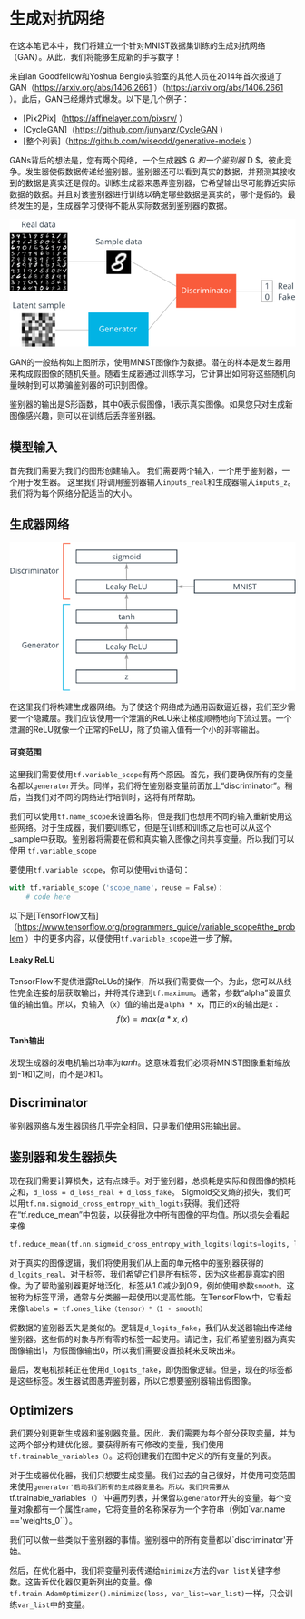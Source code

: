  

# 生成对抗网络

在这本笔记本中，我们将建立一个针对MNIST数据集训练的生成对抗网络（GAN）。从此，我们将能够生成新的手写数字！

来自Ian Goodfellow和Yoshua Bengio实验室的其他人员在2014年首次报道了GAN（https://arxiv.org/abs/1406.2661 ）（https://arxiv.org/abs/1406.2661 ）。此后，GAN已经爆炸式爆发。以下是几个例子：

* [Pix2Pix]（https://affinelayer.com/pixsrv/ ）
* [CycleGAN]（https://github.com/junyanz/CycleGAN ）
* [整个列表]（https://github.com/wiseodd/generative-models ）

GANs背后的想法是，您有两个网络，一个生成器$ G $和一个鉴别器$ D $，彼此竞争。发生器使假数据传递给鉴别器。鉴别器还可以看到真实的数据，并预测其接收到的数据是真实还是假的。训练生成器来愚弄鉴别器，它希望输出尽可能靠近实际数据的数据。并且对该鉴别器进行训练以确定哪些数据是真实的，哪个是假的。最终发生的是，生成器学习使得不能从实际数据到鉴别器的数据。

![GAN diagram](assets/gan_diagram.png)

GAN的一般结构如上图所示，使用MNIST图像作为数据。潜在的样本是发生器用来构成假图像的随机矢量。随着生成器通过训练学习，它计算出如何将这些随机向量映射到可以欺骗鉴别器的可识别图像。

鉴别器的输出是S形函数，其中0表示假图像，1表示真实图像。如果您只对生成新图像感兴趣，则可以在训练后丢弃鉴别器。 

## 模型输入

首先我们需要为我们的图形创建输入。 我们需要两个输入，一个用于鉴别器，一个用于发生器。 这里我们将调用鉴别器输入`inputs_real`和生成器输入`inputs_z`。 我们将为每个网络分配适当的大小。

## 生成器网络

![GAN Network](assets/gan_network.png)

在这里我们将构建生成器网络。为了使这个网络成为通用函数逼近器，我们至少需要一个隐藏层。我们应该使用一个泄漏的ReLU来让梯度顺畅地向下流过层。一个泄漏的ReLU就像一个正常的ReLU，除了负输入值有一个小的非零输出。

#### 可变范围
这里我们需要使用`tf.variable_scope`有两个原因。首先，我们要确保所有的变量名都以`generator`开头。同样，我们将在鉴别器变量前面加上“discriminator”。稍后，当我们对不同的网络进行培训时，这将有所帮助。

我们可以使用`tf.name_scope`来设置名称，但是我们也想用不同的输入重新使用这些网络。对于生成器，我们要训练它，但是在训练和训练之后也可以从这个_sample中获取。鉴别器将需要在假和真实输入图像之间共享变量。所以我们可以使用 `tf.variable_scope`

要使用`tf.variable_scope`，你可以使用`with`语句：
```python
with tf.variable_scope（'scope_name'，reuse = False）：
    # code here
```

以下是[TensorFlow文档]（https://www.tensorflow.org/programmers_guide/variable_scope#the_problem ）中的更多内容，以便使用`tf.variable_scope`进一步了解。

#### Leaky ReLU
TensorFlow不提供泄露ReLUs的操作，所以我们需要做一个。为此，您可以从线性完全连接的层获取输出，并将其传递到`tf.maximum`。通常，参数“alpha”设置负值的输出值。所以，负输入（`x`）值的输出是`alpha * x`，而正的`x`的输出是`x`：
$$
f(x) = max(\alpha * x, x)
$$

####  Tanh输出
发现生成器的发电机输出功率为$tanh$。这意味着我们必须将MNIST图像重新缩放到-1和1之间，而不是0和1。


## Discriminator

鉴别器网络与发生器网络几乎完全相同，只是我们使用S形输出层。


## 鉴别器和发生器损失

现在我们需要计算损失，这有点棘手。对于鉴别器，总损耗是实际和假图像的损耗之和，`d_loss = d_loss_real + d_loss_fake`。 Sigmoid交叉熵的损失，我们可以用`tf.nn.sigmoid_cross_entropy_with_logits`获得。我们还将在“tf.reduce_mean”中包装，以获得批次中所有图像的平均值。所以损失会看起来像

```python
tf.reduce_mean(tf.nn.sigmoid_cross_entropy_with_logits(logits=logits, labels=labels))
```

对于真实的图像逻辑，我们将使用我们从上面的单元格中的鉴别器获得的`d_logits_real`。对于标签，我们希望它们是所有标签，因为这些都是真实的图像。为了帮助鉴别器更好地泛化，标签从1.0减少到0.9，例如使用参数`smooth`。这被称为标签平滑，通常与分类器一起使用以提高性能。在TensorFlow中，它看起来像`labels = tf.ones_like（tensor）*（1 - smooth）`

假数据的鉴别器丢失是类似的。逻辑是`d_logits_fake`，我们从发送器输出传递给鉴别器。这些假的对象与所有零的标签一起使用。请记住，我们希望鉴别器为真实图像输出1，为假图像输出0，所以我们需要设置损耗来反映出来。

最后，发电机损耗正在使用`d_logits_fake`，即伪图像逻辑。但是，现在的标签都是这些标签。发生器试图愚弄鉴别器，所以它想要鉴别器输出假图像。



## Optimizers

我们要分别更新生成器和鉴别器变量。因此，我们需要为每个部分获取变量，并为这两个部分构建优化器。要获得所有可修改的变量，我们使用`tf.trainable_variables（）`。这将创建我们在图中定义的所有变量的列表。

对于生成器优化器，我们只想要生成变量。我们过去的自己很好，并使用可变范围来使用`generator'启动我们所有的生成器变量名。所以，我们只需要从`tf.trainable_variables（）'中遍历列表，并保留以`generator`开头的变量。每个变量对象都有一个属性`name`，它将变量的名称保存为一个字符串（例如`var.name =='weights_0``）。

我们可以做一些类似于鉴别器的事情。鉴别器中的所有变量都以`discriminator'开始。

然后，在优化器中，我们将变量列表传递给`minimize`方法的`var_list`关键字参数。这告诉优化器仅更新列出的变量。像`tf.train.AdamOptimizer().minimize(loss, var_list=var_list)`一样，只会训练`var_list`中的变量。



